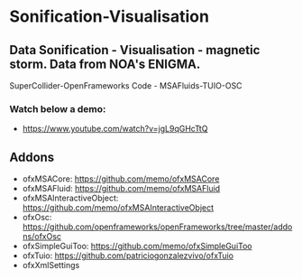 # Sonification-Visualisation
## Data Sonification - Visualisation - magnetic storm. Data from NOA's ENIGMA.

SuperCollider-OpenFrameworks Code - MSAFluids-TUIO-OSC

### Watch below a demo:

- https://www.youtube.com/watch?v=jgL9qGHcTtQ

## Addons

- ofxMSACore: https://github.com/memo/ofxMSACore
- ofxMSAFluid: https://github.com/memo/ofxMSAFluid
- ofxMSAInteractiveObject: https://github.com/memo/ofxMSAInteractiveObject
- ofxOsc: https://github.com/openframeworks/openFrameworks/tree/master/addons/ofxOsc
- ofxSimpleGuiToo: https://github.com/memo/ofxSimpleGuiToo
- ofxTuio: https://github.com/patriciogonzalezvivo/ofxTuio
- ofxXmlSettings


